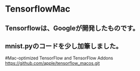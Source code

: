 # TensorflowMac

## Tensorflowは、Googleが開発したものです。
## mnist.pyのコードを少し加筆しました。


#Mac-optimized TensorFlow and TensorFlow Addons
https://github.com/apple/tensorflow_macos.git
